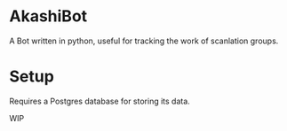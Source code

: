 # AkashiBot

A Bot written in python, useful for tracking the work of scanlation groups.

# Setup

Requires a Postgres database for storing its data.

WIP
